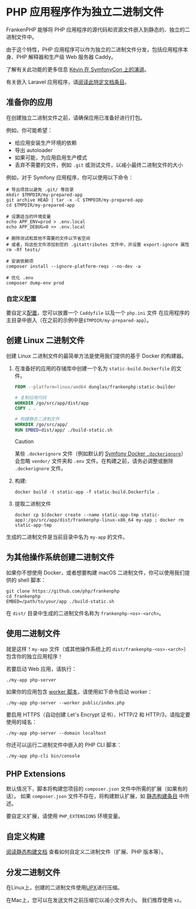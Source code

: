 # PHP 应用程序作为独立二进制文件

FrankenPHP 能够将 PHP 应用程序的源代码和资源文件嵌入到静态的、独立的二进制文件中。

由于这个特性，PHP 应用程序可以作为独立的二进制文件分发，包括应用程序本身、PHP 解释器和生产级 Web 服务器 Caddy。

了解有关此功能的更多信息 [Kévin 在 SymfonyCon 上的演讲](https://dunglas.dev/2023/12/php-and-symfony-apps-as-standalone-binaries/)。

有关嵌入 Laravel 应用程序，请[阅读此特定文档条目](laravel.md#laravel-apps-as-standalone-binaries)。

## 准备你的应用

在创建独立二进制文件之前，请确保应用已准备好进行打包。

例如，你可能希望：

* 给应用安装生产环境的依赖
* 导出 autoloader
* 如果可能，为应用启用生产模式
* 丢弃不需要的文件，例如 `.git` 或测试文件，以减小最终二进制文件的大小

例如，对于 Symfony 应用程序，你可以使用以下命令：

```console
# 导出项目以避免 .git/ 等目录
mkdir $TMPDIR/my-prepared-app
git archive HEAD | tar -x -C $TMPDIR/my-prepared-app
cd $TMPDIR/my-prepared-app

# 设置适当的环境变量
echo APP_ENV=prod > .env.local
echo APP_DEBUG=0 >> .env.local

# 删除测试和其他不需要的文件以节省空间
# 或者，将这些文件添加到您的 .gitattributes 文件中，并设置 export-ignore 属性
rm -Rf tests/

# 安装依赖项
composer install --ignore-platform-reqs --no-dev -a

# 优化 .env
composer dump-env prod
```

### 自定义配置

要自定义[配置](config.md)，您可以放置一个 `Caddyfile` 以及一个 `php.ini` 文件
在应用程序的主目录中嵌入（在之前的示例中是`$TMPDIR/my-prepared-app`）。

## 创建 Linux 二进制文件

创建 Linux 二进制文件的最简单方法是使用我们提供的基于 Docker 的构建器。

1. 在准备好的应用的存储库中创建一个名为 `static-build.Dockerfile` 的文件。

    ```dockerfile
    FROM --platform=linux/amd64 dunglas/frankenphp:static-builder

    # 复制应用代码
    WORKDIR /go/src/app/dist/app
    COPY . .

    # 构建静态二进制文件
   WORKDIR /go/src/app/
   RUN EMBED=dist/app/ ./build-static.sh
   ```

    > [!CAUTION]
    >
    > 某些 `.dockerignore` 文件（例如默认的 [Symfony Docker `.dockerignore`](https://github.com/dunglas/symfony-docker/blob/main/.dockerignore)）
    > 会忽略 `vendor/` 文件夹和 `.env` 文件。在构建之前，请务必调整或删除 `.dockerignore` 文件。

2. 构建:

    ```console
    docker build -t static-app -f static-build.Dockerfile .
    ```

3. 提取二进制文件

    ```console
    docker cp $(docker create --name static-app-tmp static-app):/go/src/app/dist/frankenphp-linux-x86_64 my-app ; docker rm static-app-tmp
    ```

生成的二进制文件是当前目录中名为 `my-app` 的文件。

## 为其他操作系统创建二进制文件

如果你不想使用 Docker，或者想要构建 macOS 二进制文件，你可以使用我们提供的 shell 脚本：

```console
git clone https://github.com/php/frankenphp
cd frankenphp
EMBED=/path/to/your/app ./build-static.sh
```

在 `dist/` 目录中生成的二进制文件名称为 `frankenphp-<os>-<arch>`。

## 使用二进制文件

就是这样！`my-app` 文件（或其他操作系统上的 `dist/frankenphp-<os>-<arch>`）包含你的独立应用程序！

若要启动 Web 应用，请执行：

```console
./my-app php-server
```

如果你的应用包含 [worker 脚本](worker.md)，请使用如下命令启动 worker：

```console
./my-app php-server --worker public/index.php
```

要启用 HTTPS（自动创建 Let's Encrypt 证书）、HTTP/2 和 HTTP/3，请指定要使用的域名：

```console
./my-app php-server --domain localhost
```

你还可以运行二进制文件中嵌入的 PHP CLI 脚本：

```console
./my-app php-cli bin/console
```

## PHP Extensions

默认情况下，脚本将构建您项目的 `composer.json` 文件中所需的扩展（如果有的话）。
如果 `composer.json` 文件不存在，将构建默认扩展，如 [静态构建条目](static.md) 中所述。

要自定义扩展，请使用 `PHP_EXTENSIONS` 环境变量。

## 自定义构建

[阅读静态构建文档](static.md) 查看如何自定义二进制文件（扩展、PHP 版本等）。

## 分发二进制文件

在Linux上，创建的二进制文件使用[UPX](https://upx.github.io)进行压缩。

在Mac上，您可以在发送文件之前压缩它以减小文件大小。
我们推荐使用 `xz`。
